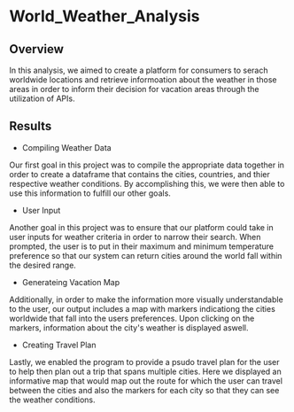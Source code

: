 # World_Weather_Analysis

## Overview
In this analysis, we aimed to create a platform for consumers to serach worldwide locations and retrieve informoation about the weather in those areas in order to inform their decision for vacation areas through the utilization of APIs.

## Results
- Compiling Weather Data

Our first goal in this project was to compile the appropriate data together in order to create a dataframe that contains the cities, countries, and thier respective weather conditions. By accomplishing this, we were then able to use this information to fulfill our other goals.
![]()

- User Input

Another goal in this project was to ensure that our platform could take in user inputs for weather criteria in order to narrow their search. When prompted, the user is to put in their maximum and minimum temperature preference so that our system can return cities around the world fall within the desired range.
![]()

- Generateing Vacation Map

Additionally, in order to make the information more visually understandable to the user, our output includes a map with markers indicationg the cities worldwide that fall into the users preferences. Upon clicking on the markers, information about the city's weather is displayed aswell.
![]()

- Creating Travel Plan

Lastly, we enabled the program to provide a psudo travel plan for the user to help then plan out a trip that spans multiple cities. Here we displayed an informative map that would map out the route for which the user can travel between the cities and also the markers for each city so that they can see the weather conditions.
![]()
![]()
